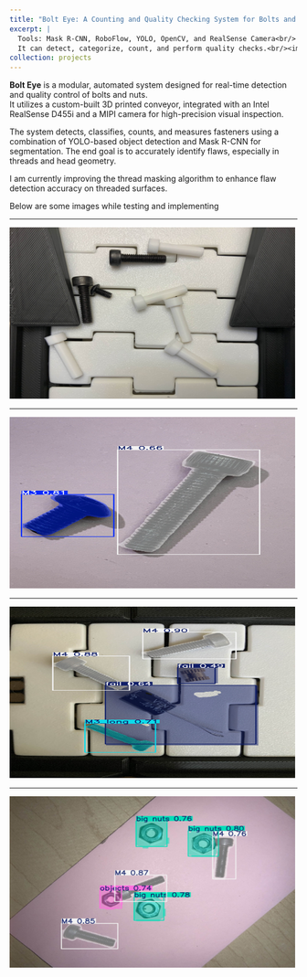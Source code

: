 ```yaml
---
title: "Bolt Eye: A Counting and Quality Checking System for Bolts and Nuts"
excerpt: |
  Tools: Mask R-CNN, RoboFlow, YOLO, OpenCV, and RealSense Camera<br/>
  It can detect, categorize, count, and perform quality checks.<br/><img src='/images/Bolt_1.jpg' alt='QC' width='500' height='300'/>
collection: projects
---
```


**Bolt Eye** is a modular, automated system designed for real-time detection and quality control of bolts and nuts.  
It utilizes a custom-built 3D printed conveyor, integrated with an Intel RealSense D455i and a MIPI camera for high-precision visual inspection.

The system detects, classifies, counts, and measures fasteners using a combination of YOLO-based object detection and Mask R-CNN for segmentation. The end goal is to accurately identify flaws, especially in threads and head geometry.

I am currently improving the thread masking algorithm to enhance flaw detection accuracy on threaded surfaces.

Below are some images while testing and implementing

---

<img src="/images/Bolt_1.jpg" alt="Bolt1" width="500" height="300">

---

<img src="/images/Bolt_2.jpg" alt="Bolt2" width="500" height="300">

---

<img src="/images/Bolt_3.jpg" alt="Bolt3" width="500" height="300">

---

<img src="/images/Bolt_4.jpg" alt="Bolt4" width="500" height="300">
